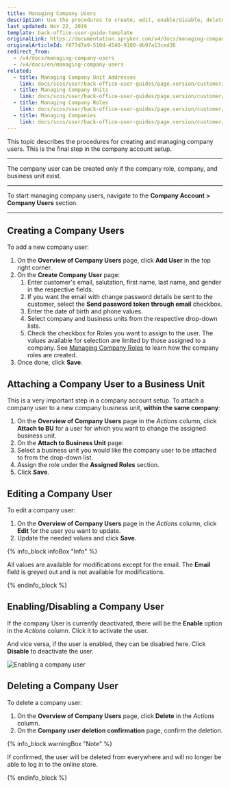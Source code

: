```yaml
---
title: Managing Company Users
description: Use the procedures to create, edit, enable/disable, delete, and attach company users to business units in the Back Office.
last_updated: Nov 22, 2019
template: back-office-user-guide-template
originalLink: https://documentation.spryker.com/v4/docs/managing-company-users
originalArticleId: f877d7a9-510d-4540-9100-db97a13ced36
redirect_from:
  - /v4/docs/managing-company-users
  - /v4/docs/en/managing-company-users
related:
  - title: Managing Company Unit Addresses
    link: docs/scos/user/back-office-user-guides/page.version/customer/company-account/managing-company-unit-addresses.html
  - title: Managing Company Units
    link: docs/scos/user/back-office-user-guides/page.version/customer/company-account/managing-company-units.html
  - title: Managing Company Roles
    link: docs/scos/user/back-office-user-guides/page.version/customer/company-account/managing-company-roles.html
  - title: Managing Companies
    link: docs/scos/user/back-office-user-guides/page.version/customer/company-account/managing-companies.html
---
```


This topic describes the procedures for creating and managing company users. This is the final step in the company account setup.
***

The company user can be created only if the company role, company, and business unit exist.
***

To start managing company users, navigate to the **Company Account > Company Users** section.
***

## Creating a Company Users

To add a new company user:

1. On the **Overview of Company Users** page, click **Add User** in the top right corner.
2. On the **Create Company User** page:
    1. Enter customer's email, salutation, first name, last name, and gender in the respective fields.
    2. If you want the email with change password details be sent to the customer, select the **Send password token through email** checkbox.
    3. Enter the date of birth and phone values.
    4. Select company and business units from the respective drop-down lists.
    5. Check the checkbox for Roles you want to assign to the user. The values available for selection are limited by those assigned to a company. See [Managing Company Roles](/docs/scos/user/back-office-user-guides/{{page.version}}/customer/company-account/managing-company-roles.html) to learn how the company roles are created.
3. Once done, click **Save**.

## Attaching a Company User to a Business Unit

This is a very important step in a company account setup.
To attach a company user to a new company business unit, **within the same company**:
1. On the **Overview of Company Users** page in the _Actions_ column, click **Attach to BU** for a user for which you want to change the assigned business unit.
2. On the **Attach to Business Unit** page:
  1. Select a business unit you would like the company user to be attached to from the drop-down list.
  2. Assign the role under the **Assigned Roles** section.
3. Click **Save**.

## Editing a Company User

To edit a company user:
1. On the **Overview of Company Users** page in the _Actions_ column, click **Edit** for the user you want to update.
2. Update the needed values and click **Save**.

{% info_block infoBox "Info" %}

All values are available for modifications except for the email. The **Email** field is greyed out and is not available for modifications.

{% endinfo_block %}

## Enabling/Disabling a Company User

If the company User is currently deactivated, there will be the **Enable** option in the _Actions_ column. Click it to activate the user.

And vice versa, if the user is enabled, they can be disabled here. Click **Disable** to deactivate the user.

![Enabling a company user](https://spryker.s3.eu-central-1.amazonaws.com/docs/User+Guides/Back+Office+User+Guides/Company+Account/Managing+Company+Users/enabling-company-user.png)

## Deleting a Company User

To delete a company user:
1. On the **Overview of Company Users** page, click **Delete** in the _Actions_ column.
2. On the **Company user deletion confirmation** page, confirm the deletion.

{% info_block warningBox "Note" %}

If confirmed, the user will be deleted from everywhere and will no longer be able to log in to the online store.

{% endinfo_block %}
